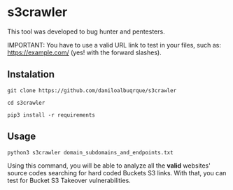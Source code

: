 # s3crawler

This tool was developed to bug hunter and pentesters.

IMPORTANT: You have to use a valid URL link to test in your files, such as: https://example.com/ (yes! with the forward slashes).

## Instalation

```git clone https://github.com/daniloalbuqrque/s3crawler```

```cd s3crawler```

```pip3 install -r requirements```

## Usage

```python3 s3crawler domain_subdomains_and_endpoints.txt```

Using this command, you will be able to analyze all the **valid** websites' source codes searching for hard coded Buckets S3 links. With that, you can test for Bucket S3 Takeover vulnerabilities.
